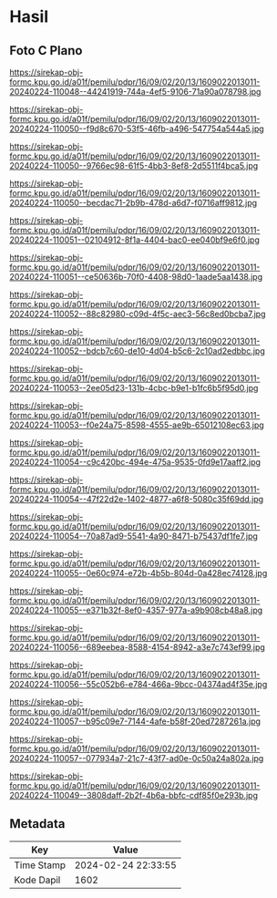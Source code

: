 # Hasil

## Foto C Plano

https://sirekap-obj-formc.kpu.go.id/a01f/pemilu/pdpr/16/09/02/20/13/1609022013011-20240224-110048--44241919-744a-4ef5-9106-71a90a078798.jpg

https://sirekap-obj-formc.kpu.go.id/a01f/pemilu/pdpr/16/09/02/20/13/1609022013011-20240224-110050--f9d8c670-53f5-46fb-a496-547754a544a5.jpg

https://sirekap-obj-formc.kpu.go.id/a01f/pemilu/pdpr/16/09/02/20/13/1609022013011-20240224-110050--9766ec98-61f5-4bb3-8ef8-2d5511f4bca5.jpg

https://sirekap-obj-formc.kpu.go.id/a01f/pemilu/pdpr/16/09/02/20/13/1609022013011-20240224-110050--becdac71-2b9b-478d-a6d7-f0716aff9812.jpg

https://sirekap-obj-formc.kpu.go.id/a01f/pemilu/pdpr/16/09/02/20/13/1609022013011-20240224-110051--02104912-8f1a-4404-bac0-ee040bf9e6f0.jpg

https://sirekap-obj-formc.kpu.go.id/a01f/pemilu/pdpr/16/09/02/20/13/1609022013011-20240224-110051--ce50636b-70f0-4408-98d0-1aade5aa1438.jpg

https://sirekap-obj-formc.kpu.go.id/a01f/pemilu/pdpr/16/09/02/20/13/1609022013011-20240224-110052--88c82980-c09d-4f5c-aec3-56c8ed0bcba7.jpg

https://sirekap-obj-formc.kpu.go.id/a01f/pemilu/pdpr/16/09/02/20/13/1609022013011-20240224-110052--bdcb7c60-de10-4d04-b5c6-2c10ad2edbbc.jpg

https://sirekap-obj-formc.kpu.go.id/a01f/pemilu/pdpr/16/09/02/20/13/1609022013011-20240224-110053--2ee05d23-131b-4cbc-b9e1-b1fc6b5f95d0.jpg

https://sirekap-obj-formc.kpu.go.id/a01f/pemilu/pdpr/16/09/02/20/13/1609022013011-20240224-110053--f0e24a75-8598-4555-ae9b-65012108ec63.jpg

https://sirekap-obj-formc.kpu.go.id/a01f/pemilu/pdpr/16/09/02/20/13/1609022013011-20240224-110054--c9c420bc-494e-475a-9535-0fd9e17aaff2.jpg

https://sirekap-obj-formc.kpu.go.id/a01f/pemilu/pdpr/16/09/02/20/13/1609022013011-20240224-110054--47f22d2e-1402-4877-a6f8-5080c35f69dd.jpg

https://sirekap-obj-formc.kpu.go.id/a01f/pemilu/pdpr/16/09/02/20/13/1609022013011-20240224-110054--70a87ad9-5541-4a90-8471-b75437df1fe7.jpg

https://sirekap-obj-formc.kpu.go.id/a01f/pemilu/pdpr/16/09/02/20/13/1609022013011-20240224-110055--0e60c974-e72b-4b5b-804d-0a428ec74128.jpg

https://sirekap-obj-formc.kpu.go.id/a01f/pemilu/pdpr/16/09/02/20/13/1609022013011-20240224-110055--e371b32f-8ef0-4357-977a-a9b908cb48a8.jpg

https://sirekap-obj-formc.kpu.go.id/a01f/pemilu/pdpr/16/09/02/20/13/1609022013011-20240224-110056--689eebea-8588-4154-8942-a3e7c743ef99.jpg

https://sirekap-obj-formc.kpu.go.id/a01f/pemilu/pdpr/16/09/02/20/13/1609022013011-20240224-110056--55c052b6-e784-466a-9bcc-04374ad4f35e.jpg

https://sirekap-obj-formc.kpu.go.id/a01f/pemilu/pdpr/16/09/02/20/13/1609022013011-20240224-110057--b95c09e7-7144-4afe-b58f-20ed7287261a.jpg

https://sirekap-obj-formc.kpu.go.id/a01f/pemilu/pdpr/16/09/02/20/13/1609022013011-20240224-110057--077934a7-21c7-43f7-ad0e-0c50a24a802a.jpg

https://sirekap-obj-formc.kpu.go.id/a01f/pemilu/pdpr/16/09/02/20/13/1609022013011-20240224-110049--3808daff-2b2f-4b6a-bbfc-cdf85f0e293b.jpg


## Metadata

| Key        | Value               |
| ---------- | ------------------- |
| Time Stamp | 2024-02-24 22:33:55 |
| Kode Dapil | 1602                |



